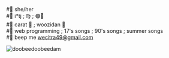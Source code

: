 <!--- <img align="right" src = "https://github-readme-stats.vercel.app/api/top-langs/?username=doobeedoobeedam&layout=compact"> --->
#🌻 she/her </br>
#🌻 i*tj ; ♍ ; 🟣🔴 </br>
#🌻 carat 💎 ; woozidan 🍚</br>
#🌻 web programming ; 17's songs ; 90's songs ; summer songs </br>
#🌻 beep me <a href="mailto:wecitra49@gmail.com">wecitra49@gmail.com</a>

<!--- <p>&nbsp;<img align="center" src="https://github-readme-stats.vercel.app/api?username=doobeedoobeedam&show_icons=true&locale=en" alt="doobeedoobeedam"/></p> --->

<p><img align="center" src="https://github-readme-streak-stats.herokuapp.com/?user=doobeedoobeedam&" alt="doobeedoobeedam" /></p>

<!---
kcoz/kcoz is a ✨ special ✨ repository because its `README.md` (this file) appears on your GitHub profile.
You can click the Preview link to take a look at your changes.
--->
 
 
